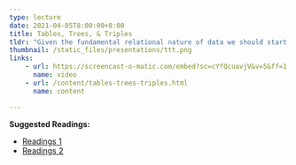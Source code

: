 ```yaml
---
type: lecture
date: 2021-04-05T8:00:00+8:00
title: Tables, Trees, & Triples
tldr: "Given the fundamental relational nature of data we should start the course off by thinking about how to make decisions about ways data should be represented and made accessible to users."
thumbnail: /static_files/presentations/ttt.png
links: 
    - url: https://screencast-o-matic.com/embed?sc=cYfQcuavjV&v=5&ff=1
      name: video
    - url: /content/tables-trees-triples.html
      name: content

---
```

**Suggested Readings:**
- [Readings 1](http://example.com)
- [Readings 2](http://example.com)
